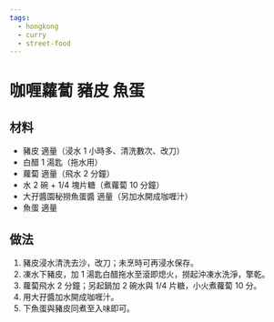 ```yaml
---
tags:
  - hongkong
  - curry
  - street-food
---
```


# 咖喱蘿蔔 豬皮 魚蛋

## 材料
- 豬皮 適量（浸水 1 小時多、清洗數次、改刀）
- 白醋 1 湯匙（拖水用）
- 蘿蔔 適量（飛水 2 分鐘）
- 水 2 碗 + 1/4 塊片糖（煮蘿蔔 10 分鐘）
- 大孖醬園秘撈魚蛋醬 適量（另加水開成咖喱汁）
- 魚蛋 適量

## 做法
1. 豬皮浸水清洗去沙，改刀；未烹時可再浸水保存。
2. 凍水下豬皮，加 1 湯匙白醋拖水至滾即熄火，撈起沖凍水洗淨，擎乾。
3. 蘿蔔飛水 2 分鐘；另起鍋加 2 碗水與 1/4 片糖，小火煮蘿蔔 10 分。
4. 用大孖醬加水開成咖喱汁。
5. 下魚蛋與豬皮同煮至入味即可。
